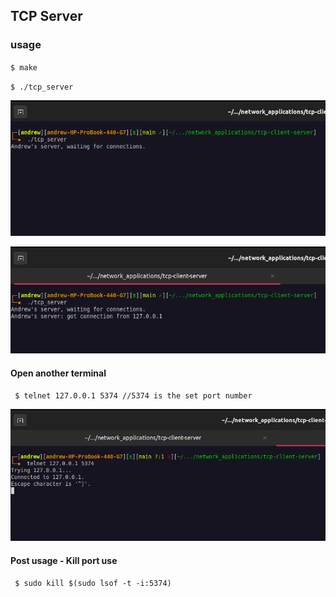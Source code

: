 ## TCP Server

### usage

`` $ make ``

`` $ ./tcp_server ``

![](https://github.com/AndrewMbugua/network_applications/blob/main/tcp-client-server/images/server_listening.png)


![](https://github.com/AndrewMbugua/network_applications/blob/main/tcp-client-server/images/connection_received.png)

#### Open another terminal
`` $ telnet 127.0.0.1 5374 //5374 is the set port number``

![](https://github.com/AndrewMbugua/network_applications/blob/main/tcp-client-server/images/telnet.png)


#### Post usage - Kill port use
`` $ sudo kill $(sudo lsof -t -i:5374)``

